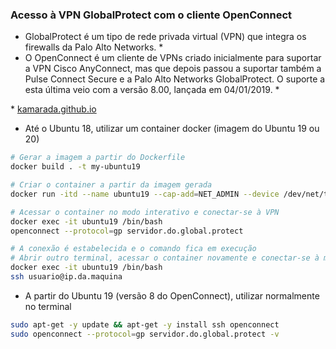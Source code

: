 ### Acesso à VPN GlobalProtect com o cliente OpenConnect

- GlobalProtect é um tipo de rede privada virtual (VPN) que integra os firewalls da Palo Alto Networks. \*
- O OpenConnect é um cliente de VPNs criado inicialmente para suportar a VPN Cisco AnyConnect, mas que depois passou a suportar também a Pulse Connect Secure e a Palo Alto Networks GlobalProtect. O suporte a esta última veio com a versão 8.00, lançada em 04/01/2019. \*

\* [kamarada.github.io](<https://kamarada.github.io/pt/2020/03/17/como-conectar-a-uma-vpn-do-globalprotect/#.X_UXGdZv-Wg>)

- Até o Ubuntu 18, utilizar um container docker (imagem do Ubuntu 19 ou 20)

```bash
# Gerar a imagem a partir do Dockerfile
docker build . -t my-ubuntu19

# Criar o container a partir da imagem gerada
docker run -itd --name ubuntu19 --cap-add=NET_ADMIN --device /dev/net/tun:/dev/net/tun my-ubuntu19

# Acessar o container no modo interativo e conectar-se à VPN
docker exec -it ubuntu19 /bin/bash
openconnect --protocol=gp servidor.do.global.protect

# A conexão é estabelecida e o comando fica em execução
# Abrir outro terminal, acessar o container novamente e conectar-se à máquina da empresa
docker exec -it ubuntu19 /bin/bash
ssh usuario@ip.da.maquina
```

- A partir do Ubuntu 19 (versão 8 do OpenConnect), utilizar normalmente no terminal

```bash
sudo apt-get -y update && apt-get -y install ssh openconnect
sudo openconnect --protocol=gp servidor.do.global.protect -v
```
